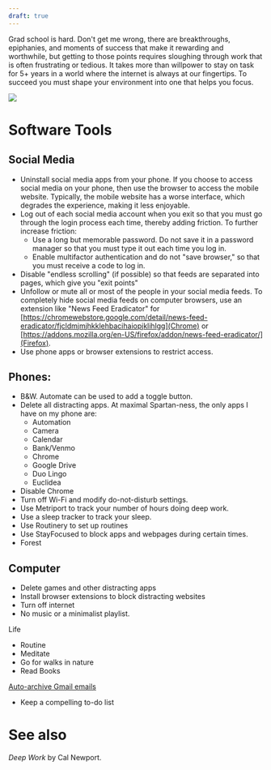 ```yaml
---
draft: true
---
```


Grad school is hard. Don't get me wrong, there are breakthroughs, epiphanies, and moments of success that make it rewarding and worthwhile, but getting to those points requires sloughing through work that is often frustrating or tedious. It takes more than willpower to stay on task for 5+ years in a world where the internet is always at our fingertips. To succeed you must shape your environment into one that helps you focus.

<img src="https://live.staticflickr.com/7289/8797914779_9df2388c2f_k.jpg">

# Software Tools

## Social Media
- Uninstall social media apps from your phone. 
  If you choose to access social media on your phone, then use the browser to access the mobile website. 
  Typically, the mobile website has a worse interface, which degrades the experience, making it less enjoyable. 
- Log out of each social media account when you exit so that you must go through the login process each time, thereby adding friction. 
  To further increase friction: 
    - Use a long but memorable password. Do not save it in a password manager so that you must type it out each time you log in.
    - Enable multifactor authentication and do not "save browser," so that you must receive a code to log in.
- Disable "endless scrolling" (if possible) so that feeds are separated into pages, which give you "exit points" 
- Unfollow or mute all or most of the people in your social media feeds. To completely hide social media feeds on computer browsers, use an extension like "News Feed Eradicator" for [https://chromewebstore.google.com/detail/news-feed-eradicator/fjcldmjmjhkklehbacihaiopjklihlgg](Chrome) or [https://addons.mozilla.org/en-US/firefox/addon/news-feed-eradicator/](Firefox).  
- Use phone apps or browser extensions to restrict access. 

## Phones:

- B&W. Automate can be used to add a toggle button.
- Delete all distracting apps. At maximal Spartan-ness, the only apps I have on my phone are:
    - Automation
    - Camera
    - Calendar
    - Bank/Venmo
    - Chrome
    - Google Drive
    - Duo Lingo
    - Euclidea
- Disable Chrome
- Turn off Wi-Fi and modify do-not-disturb settings.
- Use Metriport to track your number of hours doing deep work.
- Use a sleep tracker to track your sleep.
- Use Routinery to set up routines
- Use StayFocused to block apps and webpages during certain times.
- Forest

## Computer

- Delete games and other distracting apps
- Install browser extensions to block distracting websites
- Turn off internet
- No music or a minimalist playlist.

Life

- Routine
- Meditate
- Go for walks in nature
- Read Books

[Auto-archive Gmail emails](https://www.notion.so/Auto-archive-Gmail-emails-323cb4d31b214db297fe5a6e4845a8ca)

- Keep a compelling to-do list

# See also
_Deep Work_ by Cal Newport.